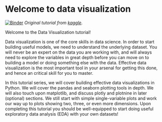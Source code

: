 # Welcome to data visualization

[![Binder](https://mybinder.org/badge_logo.svg)](https://mybinder.org/v2/gh/Darkbladecr/kaggle-data-visualization/master) *Original tutorial from [kaggle](https://www.kaggle.com/learn/data-visualization).*

Welcome to the Data Visualization tutorial!

Data visualization is one of the core skills in data science. In order to start building useful models, we need to understand the underlying dataset. You will never be an expert on the data you are working with, and will always need to explore the variables in great depth before you can move on to building a model or doing something else with the data. Effective data visualization is the most important tool in your arsenal for getting this done, and hence an critical skill for you to master.

In this tutorial series, we will cover building effective data visualizations in Python. We will cover the pandas and seaborn plotting tools in depth. We will also touch upon matplotlib, and discuss plotly and plotnine in later (optional) sections. We still start with simple single-variable plots and work our way up to plots showing two, three, or even more dimensions. Upon completing this tutorial you should be well-equipped to start doing useful exploratory data analysis (EDA) with your own datasets!